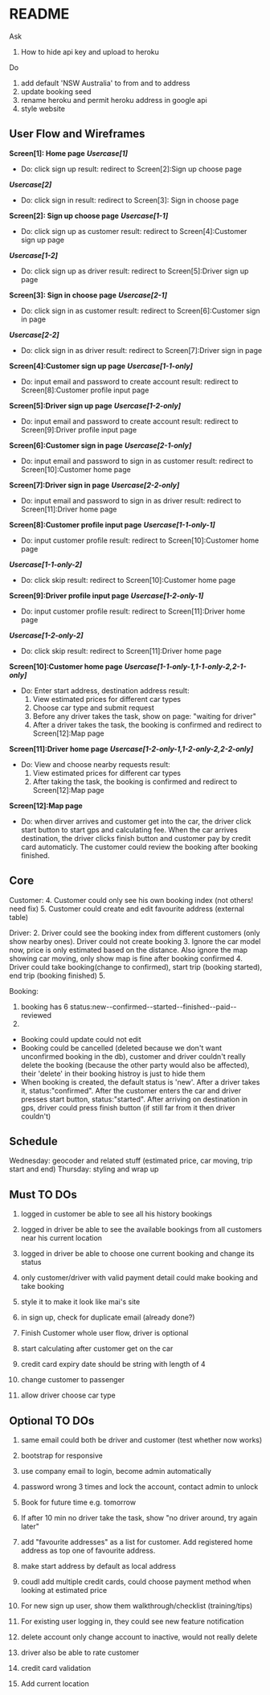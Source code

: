 # README


Ask
1. How to hide api key and upload to heroku

Do
1. add default 'NSW Australia' to from and to address
2. update booking seed
3. rename heroku and permit heroku address in google api
4. style website

## User Flow and Wireframes

**Screen[1]: Home page**
***Usercase[1]***
* Do: click sign up
  result: 
  redirect to Screen[2]:Sign up choose page

***Usercase[2]***
* Do: click sign in
  result: 
  redirect to Screen[3]: Sign in choose page


**Screen[2]: Sign up choose page**
***Usercase[1-1]***
* Do: click sign up as customer
  result: 
  redirect to Screen[4]:Customer sign up page

***Usercase[1-2]***
* Do: click sign up as driver
  result: 
  redirect to Screen[5]:Driver sign up page


**Screen[3]: Sign in choose page**
***Usercase[2-1]***
* Do: click sign in as customer
  result: 
  redirect to Screen[6]:Customer sign in page

***Usercase[2-2]***
* Do: click sign in as driver
  result: 
  redirect to Screen[7]:Driver sign in page


**Screen[4]:Customer sign up page**
***Usercase[1-1-only]***
* Do: input email and password to create account
  result: 
  redirect to Screen[8]:Customer profile input page


**Screen[5]:Driver sign up page**
***Usercase[1-2-only]***
* Do: input email and password to create account
  result: 
  redirect to Screen[9]:Driver profile input page


**Screen[6]:Customer sign in page**
***Usercase[2-1-only]***
* Do: input email and password to sign in as customer
  result: 
  redirect to Screen[10]:Customer home page


**Screen[7]:Driver sign in page**
***Usercase[2-2-only]***
* Do: input email and password to sign in as driver
  result: 
  redirect to Screen[11]:Driver home page


**Screen[8]:Customer profile input page**
***Usercase[1-1-only-1]***
* Do: input customer profile
  result: 
  redirect to Screen[10]:Customer home page

***Usercase[1-1-only-2]***
* Do: click skip
  result: 
  redirect to Screen[10]:Customer home page


**Screen[9]:Driver profile input page**
***Usercase[1-2-only-1]***
* Do: input customer profile
  result: 
  redirect to Screen[11]:Driver home page

***Usercase[1-2-only-2]***
* Do: click skip
  result: 
  redirect to Screen[11]:Driver home page


**Screen[10]:Customer home page**
***Usercase[1-1-only-1,1-1-only-2,2-1-only]***
* Do: Enter start address, destination address
  result: 
  1. View estimated prices for different car types
  2. Choose car type and submit request
  3. Before any driver takes the task, show on page: "waiting for driver"
  4. After a driver takes the task, the booking is confirmed and
  redirect to Screen[12]:Map page


**Screen[11]:Driver home page**
***Usercase[1-2-only-1,1-2-only-2,2-2-only]***
* Do: View and choose nearby requests
  result: 
  1. View estimated prices for different car types
  2. After taking the task, the booking is confirmed and
  redirect to Screen[12]:Map page 


**Screen[12]:Map page**
* Do: when dirver arrives and customer get into the car, the driver click start button to start gps and calculating fee. When the car arrives destination, the driver clicks finish button and customer pay by credit card automaticly. The customer could review the booking after booking finished.


## Core
Customer:
4. Customer could only see his own booking index (not others! need fix)
5. Customer could create and edit favourite address (external table)

Driver:
2. Driver could see the booking index from different customers (only show nearby ones). Driver could not create booking
3. Ignore the car model now, price is only estimated based on the distance. Also ignore the map showing car moving, only show map is fine after booking confirmed
4. Driver could take booking(change to confirmed), start trip (booking started), end trip (booking finished)
5. 


Booking:
1. booking has 6 status:new--confirmed--started--finished--paid--reviewed
2. 

* Booking could update could not edit
* Booking could be cancelled (deleted because we don't want unconfirmed booking in the db), customer and driver couldn't really delete the booking (because the other party would also be affected), their 'delete' in their booking histroy is just to hide them
* When booking is created, the default status is 'new'. After a driver takes it, status:"confirmed". After the customer enters the car and driver presses start button, status:"started". After arriving on destination in gps, driver could press finish button (if still far from it then driver couldn't)

## Schedule
Wednesday: geocoder and related stuff (estimated price, car moving, trip start and end)
Thursday: styling and wrap up





## Must TO DOs

1. logged in customer be able to see all his history bookings

2. logged in driver be able to see the available bookings from all customers near his current location

3. logged in driver be able to choose one current booking and change its status

4. only customer/driver with valid payment detail could make booking and take booking

5. style it to make it look like mai's site

6. in sign up, check for duplicate email (already done?)

7. Finish Customer whole user flow, driver is optional

8. start calculating after customer get on the car

9. credit card expiry date should be string with length of 4

10. change customer to passenger

11. allow driver choose car type

## Optional TO DOs
1. same email could both be driver and customer (test whether now works)

2. bootstrap for responsive

3. use company email to login, become admin automatically

4. password wrong 3 times and lock the account, contact admin to unlock

5. Book for future time e.g. tomorrow

6. If after 10 min no driver take the task, show "no driver around, try again later"

7. add "favourite addresses" as a list for customer. Add registered home address as top one of favourite address.

8. make start address by default as local address

9. coudl add multiple credit cards, could choose payment method when looking at estimated price

10. For new sign up user, show them walkthrough/checklist (training/tips)

11. For existing user logging in, they could see new feature notification

12. delete account only change account to inactive, would not really delete

13. driver also be able to rate customer

14. credit card validation

15. Add current location